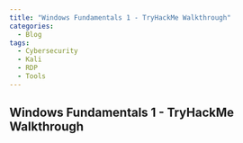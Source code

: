 ```yaml
---
title: "Windows Fundamentals 1 - TryHackMe Walkthrough"
categories:
  - Blog
tags:
  - Cybersecurity
  - Kali
  - RDP
  - Tools
---
```


## Windows Fundamentals 1 - TryHackMe Walkthrough